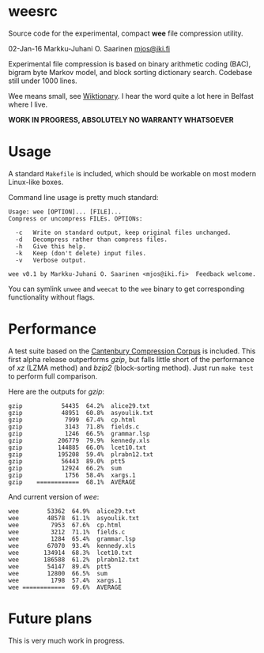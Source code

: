 weesrc
======

Source code for the experimental, compact **wee** file compression utility.

02-Jan-16  Markku-Juhani O. Saarinen  <mjos@iki.fi>

Experimental file compression is based on binary arithmetic coding (BAC), 
bigram byte Markov model, and block sorting dictionary search.
Codebase still under 1000 lines.

Wee means small, see 
[Wiktionary](https://en.wiktionary.org/wiki/wee#Adjective).
I hear the word quite a lot here in Belfast where I live.


**WORK IN PROGRESS, ABSOLUTELY NO WARRANTY WHATSOEVER**

# Usage

A standard `Makefile` is included, which should be workable on most
modern Linux-like boxes. 

Command line usage is pretty much standard:
```
Usage: wee [OPTION]... [FILE]...
Compress or uncompress FILEs. OPTIONs:

  -c   Write on standard output, keep original files unchanged.
  -d   Decompress rather than compress files.
  -h   Give this help.
  -k   Keep (don't delete) input files.
  -v   Verbose output.

wee v0.1 by Markku-Juhani O. Saarinen <mjos@iki.fi>  Feedback welcome.
```
You can symlink `unwee` and `weecat` to the 
`wee` binary to get corresponding functionality without flags.

# Performance

A test suite based on the 
[Cantenbury Compression Corpus](http://corpus.canterbury.ac.nz/) is included.
This first alpha release outperforms *gzip*, but falls little short of the
performance of *xz* (LZMA method) and *bzip2* (block-sorting method).
Just run `make test` to perform full comparison.

Here are the outputs for *gzip*:
```
gzip	       54435  64.2%  alice29.txt
gzip	       48951  60.8%  asyoulik.txt
gzip	        7999  67.4%  cp.html
gzip	        3143  71.8%  fields.c
gzip	        1246  66.5%  grammar.lsp
gzip	      206779  79.9%  kennedy.xls
gzip	      144885  66.0%  lcet10.txt
gzip	      195208  59.4%  plrabn12.txt
gzip	       56443  89.0%  ptt5
gzip	       12924  66.2%  sum
gzip	        1756  58.4%  xargs.1
gzip	============  68.1%  AVERAGE
```

And current version of *wee*:
```
wee	       53362  64.9%  alice29.txt
wee	       48578  61.1%  asyoulik.txt
wee	        7953  67.6%  cp.html
wee	        3212  71.1%  fields.c
wee	        1284  65.4%  grammar.lsp
wee	       67070  93.4%  kennedy.xls
wee	      134914  68.3%  lcet10.txt
wee	      186588  61.2%  plrabn12.txt
wee	       54147  89.4%  ptt5
wee	       12800  66.5%  sum
wee	        1798  57.4%  xargs.1
wee	============  69.6%  AVERAGE
```

# Future plans

This is very much work in progress.
